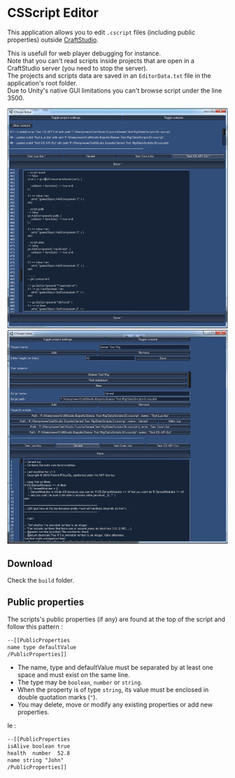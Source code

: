 # CSScript Editor

This application allows you to edit `.cscript` files (including public properties) outside [CraftStudio](http://craftstud.io).

This is usefull for web player debugging for instance.  
Note that you can't read scripts inside projects that are open in a CraftStudio server (you need to stop the server).  
The projects and scripts data are saved in an `EditorData.txt` file in the application's root folder.  
Due to Unity's native GUI limitations you can't browse script under the line 3500.

![](CSScriptEditor2.png)
![](CSScriptEditor3.png)

## Download

Check the `build` folder.


## Public properties

The scripts's public properties (if any) are found at the top of the script and follow this pattern :

    --[[PublicProperties
    name type defaultValue
    /PublicProperties]]

- The name, type and defaultValue must be separated by at least one space and must exist on the same line.
- The type may be `boolean`, `number` or `string`.
- When the property is of type `string`, its value must be enclosed in double quotation marks (`"`).
- You may delete, move or modify any existing properties or add new properties.

Ie :

    --[[PublicProperties
    isAlive boolean true
    health  number  52.8
    name string "John"
    /PublicProperties]]

